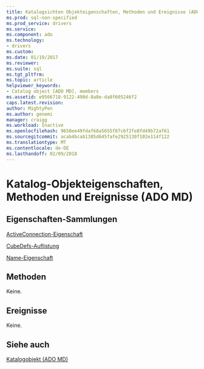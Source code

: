 ```yaml
---
title: Katalogsichten Objekteigenschaften, Methoden und Ereignisse (ADO MD) | Microsoft Docs
ms.prod: sql-non-specified
ms.prod_service: drivers
ms.service: 
ms.component: ado
ms.technology:
- drivers
ms.custom: 
ms.date: 01/19/2017
ms.reviewer: 
ms.suite: sql
ms.tgt_pltfrm: 
ms.topic: article
helpviewer_keywords:
- Catalog object [ADO MD], members
ms.assetid: e9566718-9122-490d-8a8e-da8f605246f2
caps.latest.revision: 
author: MightyPen
ms.author: genemi
manager: craigg
ms.workload: Inactive
ms.openlocfilehash: 9650ee49fdaf68a5655f87c6f2fe8fd49b72af61
ms.sourcegitcommit: acab4bcab1385d645fafe2925130f102e114f122
ms.translationtype: MT
ms.contentlocale: de-DE
ms.lasthandoff: 02/09/2018
---
```

# <a name="catalog-object-properties-methods-and-events-ado-md"></a>Katalog-Objekteigenschaften, Methoden und Ereignisse (ADO MD)
## <a name="propertiescollections"></a>Eigenschaften-Sammlungen  
 [ActiveConnection-Eigenschaft](../../../ado/reference/ado-md-api/activeconnection-property-ado-md.md)  
  
 [CubeDefs-Auflistung](../../../ado/reference/ado-md-api/cubedefs-collection-ado-md.md)  
  
 [Name-Eigenschaft](../../../ado/reference/ado-md-api/name-property-ado-md.md)  
  
## <a name="methods"></a>Methoden  
 Keine.  
  
## <a name="events"></a>Ereignisse  
 Keine.  
  
## <a name="see-also"></a>Siehe auch  
 [Katalogobjekt (ADO MD)](../../../ado/reference/ado-md-api/catalog-object-ado-md.md)
